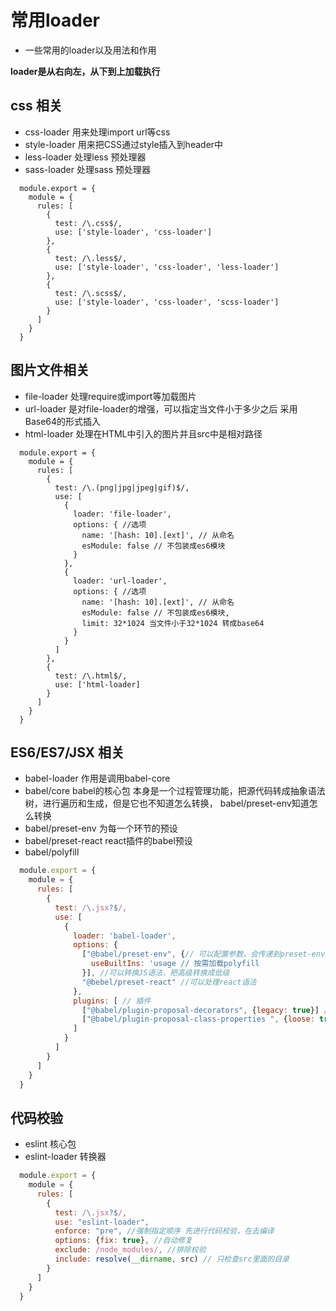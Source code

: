 # 常用loader

- 一些常用的loader以及用法和作用  

**loader是从右向左，从下到上加载执行**

## css 相关

- css-loader 用来处理import url等css
- style-loader 用来把CSS通过style插入到header中
- less-loader 处理less 预处理器
- sass-loader 处理sass 预处理器


```
  module.export = {
    module = {
      rules: [
        {
          test: /\.css$/,
          use: ['style-loader', 'css-loader']
        },
        {
          test: /\.less$/,
          use: ['style-loader', 'css-loader', 'less-loader']
        },
        {
          test: /\.scss$/,
          use: ['style-loader', 'css-loader', 'scss-loader']
        }
      ]
    }
  }
```


## 图片文件相关
- file-loader 处理require或import等加载图片
- url-loader 是对file-loader的增强，可以指定当文件小于多少之后 采用Base64的形式插入
- html-loader  处理在HTML中引入的图片并且src中是相对路径

```
  module.export = {
    module = {
      rules: [
        {
          test: /\.(png|jpg|jpeg|gif)$/,
          use: [
            {
              loader: 'file-loader',
              options: { //选项
                name: '[hash: 10].[ext]', // 从命名
                esModule: false // 不包装成es6模块
              }
            },
            {
              loader: 'url-loader',
              options: { //选项
                name: '[hash: 10].[ext]', // 从命名
                esModule: false // 不包装成es6模块,
                limit: 32*1024 当文件小于32*1024 转成base64
              }
            }
          ]
        },
        {
          test: /\.html$/,
          use: ['html-loader]
        }
      ]
    }
  }
```


## ES6/ES7/JSX 相关
- babel-loader 作用是调用babel-core
- babel/core babel的核心包 本身是一个过程管理功能，把源代码转成抽象语法树，进行遍历和生成，但是它也不知道怎么转换， babel/preset-env知道怎么转换
- babel/preset-env 为每一个环节的预设
- babel/preset-react react插件的babel预设
- babel/polyfill

```js
  module.export = {
    module = {
      rules: [
        {
          test: /\.jsx?$/,
          use: [
            {
              loader: 'babel-loader',
              options: {
                ["@babel/preset-env", {// 可以配置参数，会传递到preset-env中
                  useBuiltIns: 'usage // 按需加载polyfill
                }], //可以转换JS语法，把高级转换成低级
                "@bebel/preset-react" //可以处理react语法
              },
              plugins: [ // 插件
                ["@babel/plugin-proposal-decorators", {legacy: true}] // 支持类的装饰器
                ["@babel/plugin-proposal-class-properties ", {loose: true}] // 支持类的装饰器
              ]
            }
          ]
        }
      ]
    }
  }
```

## 代码校验

- eslint 核心包
- eslint-loader 转换器

```js
  module.export = {
    module = {
      rules: [
        {
          test: /\.jsx?$/,
          use: "eslint-loader",
          enforce: "pre", //强制指定顺序 先进行代码校验，在去编译
          options: {fix: true}, //自动修复
          exclude: /node_modules/, //排除校验
          include: resolve(__dirname, src) // 只检查src里面的目录
        }
      ]
    }
  }
```